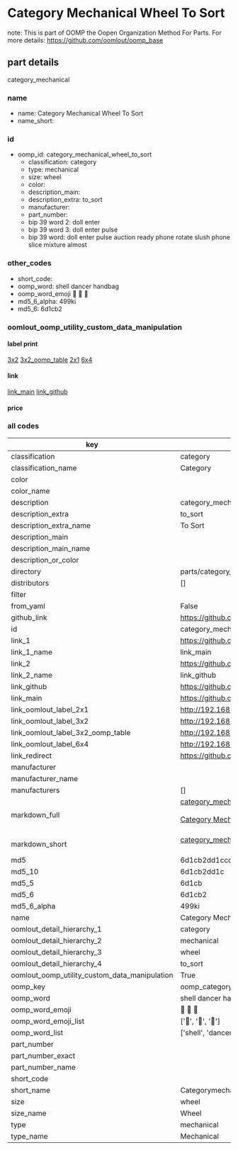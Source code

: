 # Category Mechanical Wheel To Sort  

note: This is part of OOMP the Oopen Organization Method For Parts. For more details: https://github.com/oomlout/oomp_base

##  part details
  



category_mechanical



### name
* name: Category Mechanical Wheel To Sort
* name_short: 
### id
* oomp_id: category_mechanical_wheel_to_sort
  * classification: category
  * type: mechanical
  * size: wheel
  * color: 
  * description_main: 
  * description_extra: to_sort
  * manufacturer: 
  * part_number: 
  * bip 39 word 2: doll enter
  * bip 39 word 3: doll enter pulse
  * bip 39 word: doll enter pulse auction ready phone rotate slush phone slice mixture almost

### other_codes
* short_code: 
* oomp_word: shell dancer handbag
* oomp_word_emoji :shell: :dancer: :handbag:
* md5_6_alpha: 499ki
* md5_6: 6d1cb2






### oomlout_oomp_utility_custom_data_manipulation
#### label print
[3x2](http://192.168.1.245:1112/?label=oomp%20499ki)
[3x2_oomp_table](http://192.168.1.108:1112/?label=oomp%20499ki)
[2x1](http://192.168.1.242:1112/?label=oomp%20499ki)
[6x4](http://192.168.1.55:1112/?label=oomp%20499ki)    

#### link

[link_main](https://github.com/oomlout/oomlout_oomp_version_1_messy/tree/main/parts/category_mechanical_wheel_to_sort) [link_github](https://github.com/oomlout/oomlout_oomp_version_1_messy/tree/main/parts/category_mechanical_wheel_to_sort)                             

#### price







### all codes 
| key | value |  
| --- | --- |  
| classification | category |  
| classification_name | Category |  
| color |  |  
| color_name |  |  
| description | category_mechanical |  
| description_extra | to_sort |  
| description_extra_name | To Sort |  
| description_main |  |  
| description_main_name |  |  
| description_or_color |   |  
| directory | parts/category_mechanical_wheel_to_sort |  
| distributors | [] |  
| filter |  |  
| from_yaml | False |  
| github_link | https://github.com/oomlout/oomlout_oomp_part_src/tree/main/parts/category_mechanical_wheel_to_sort |  
| id | category_mechanical_wheel_to_sort |  
| link_1 | https://github.com/oomlout/oomlout_oomp_version_1_messy/tree/main/parts/category_mechanical_wheel_to_sort |  
| link_1_name | link_main |  
| link_2 | https://github.com/oomlout/oomlout_oomp_version_1_messy/tree/main/parts/category_mechanical_wheel_to_sort |  
| link_2_name | link_github |  
| link_github | https://github.com/oomlout/oomlout_oomp_version_1_messy/tree/main/parts/category_mechanical_wheel_to_sort |  
| link_main | https://github.com/oomlout/oomlout_oomp_version_1_messy/tree/main/parts/category_mechanical_wheel_to_sort |  
| link_oomlout_label_2x1 | http://192.168.1.242:1112/?label=oomp%20499ki |  
| link_oomlout_label_3x2 | http://192.168.1.245:1112/?label=oomp%20499ki |  
| link_oomlout_label_3x2_oomp_table | http://192.168.1.108:1112/?label=oomp%20499ki |  
| link_oomlout_label_6x4 | http://192.168.1.55:1112/?label=oomp%20499ki |  
| link_redirect | https://github.com/oomlout/oomlout_oomp_version_1_messy/tree/main/parts/category_mechanical_wheel_to_sort |  
| manufacturer |  |  
| manufacturer_name |  |  
| manufacturers | [] |  
| markdown_full | [category_mechanical_wheel_to_sort](none)<br>[](none)<br>[Category Mechanical Wheel To Sort](none)<br><br> |  
| markdown_short | [category_mechanical_wheel_to_sort](none)<br><br> |  
| md5 | 6d1cb2dd1ccc57868e5960ef5b12da05 |  
| md5_10 | 6d1cb2dd1c |  
| md5_5 | 6d1cb |  
| md5_6 | 6d1cb2 |  
| md5_6_alpha | 499ki |  
| name | Category Mechanical Wheel To Sort |  
| oomlout_detail_hierarchy_1 | category |  
| oomlout_detail_hierarchy_2 | mechanical |  
| oomlout_detail_hierarchy_3 | wheel |  
| oomlout_detail_hierarchy_4 | to_sort |  
| oomlout_oomp_utility_custom_data_manipulation | True |  
| oomp_key | oomp_category_mechanical_wheel_to_sort |  
| oomp_word | shell dancer handbag |  
| oomp_word_emoji | :shell: :dancer: :handbag: |  
| oomp_word_emoji_list | [':shell:', ':dancer:', ':handbag:'] |  
| oomp_word_list | ['shell', 'dancer', 'handbag'] |  
| part_number |  |  
| part_number_exact |  |  
| part_number_name |  |  
| short_code |  |  
| short_name | Categorymechanical |  
| size | wheel |  
| size_name | Wheel |  
| type | mechanical |  
| type_name | Mechanical |  
